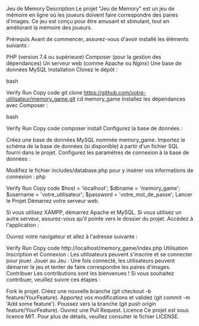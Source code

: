 Jeu de Memory
Description
Le projet "Jeu de Memory" est un jeu de mémoire en ligne où les joueurs doivent faire correspondre des paires d'images. Ce jeu est conçu pour être amusant et stimulant, tout en améliorant la mémoire des joueurs.

Prérequis
Avant de commencer, assurez-vous d'avoir installé les éléments suivants :

PHP (version 7.4 ou supérieure)
Composer (pour la gestion des dépendances)
Un serveur web (comme Apache ou Nginx)
Une base de données MySQL
Installation
Clonez le dépôt :

bash

Verify
Run
Copy code
git clone https://github.com/votre-utilisateur/memory_game.git
cd memory_game
Installez les dépendances avec Composer :

bash

Verify
Run
Copy code
composer install
Configurez la base de données :

Créez une base de données MySQL nommée memory_game.
Importez le schéma de la base de données (si disponible) à partir d'un fichier SQL fourni dans le projet.
Configurez les paramètres de connexion à la base de données :

Modifiez le fichier includes/database.php pour y insérer vos informations de connexion :
php

Verify
Run
Copy code
$host = 'localhost';
$dbname = 'memory_game';
$username = 'votre_utilisateur';
$password = 'votre_mot_de_passe';
Lancer le Projet
Démarrez votre serveur web.

Si vous utilisez XAMPP, démarrez Apache et MySQL.
Si vous utilisez un autre serveur, assurez-vous qu'il pointe vers le dossier du projet.
Accédez à l'application :

Ouvrez votre navigateur et allez à l'adresse suivante :

Verify
Run
Copy code
http://localhost/memory_game/index.php
Utilisation
Inscription et Connexion :
Les utilisateurs peuvent s'inscrire et se connecter pour jouer.
Jouer au Jeu :
Une fois connecté, les utilisateurs peuvent démarrer le jeu et tenter de faire correspondre les paires d'images.
Contribuer
Les contributions sont les bienvenues ! Si vous souhaitez contribuer, veuillez suivre ces étapes :

Fork le projet.
Créez une nouvelle branche (git checkout -b feature/YourFeature).
Apportez vos modifications et validez (git commit -m 'Add some feature').
Poussez vers la branche (git push origin feature/YourFeature).
Ouvrez une Pull Request.
Licence
Ce projet est sous licence MIT. Pour plus de détails, veuillez consulter le fichier LICENSE.
